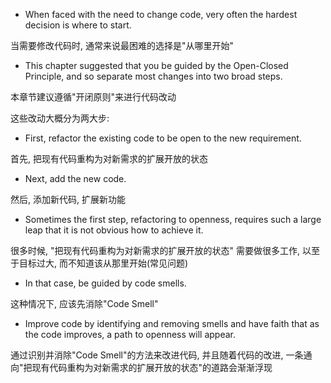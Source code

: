 + When faced with the need to change code, very often the hardest decision is where to start.

当需要修改代码时, 通常来说最困难的选择是"从哪里开始"

+ This chapter suggested that you be guided by the Open-Closed Principle, and so separate most changes into two broad steps.

本章节建议遵循"开闭原则"来进行代码改动

这些改动大概分为两大步:

+ First, refactor the existing code to be open to the new requirement.

首先, 把现有代码重构为对新需求的扩展开放的状态

+ Next, add the new code.

然后, 添加新代码, 扩展新功能

+ Sometimes the first step, refactoring to openness, requires such a large leap that it is not obvious how to achieve it.

很多时候, "把现有代码重构为对新需求的扩展开放的状态" 需要做很多工作, 以至于目标过大, 而不知道该从那里开始(常见问题)

+ In that case, be guided by code smells.

这种情况下, 应该先消除"Code Smell"

+ Improve code by identifying and removing smells and have faith that as the code improves, a path to openness will appear.

通过识别并消除"Code Smell"的方法来改进代码, 并且随着代码的改进, 一条通向"把现有代码重构为对新需求的扩展开放的状态"的道路会渐渐浮现


